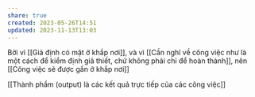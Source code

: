 ```yaml
---
share: true
created: 2023-05-26T14:51
updated: 2023-11-13T13:03
---
```

Bởi vì [[Giả định có mặt ở khắp nơi]], và vì [[Cần nghĩ về công việc như là một cách để kiểm định giả thiết, chứ không phải chỉ để hoàn thành]], nên [[Công việc sẽ được gắn ở khắp nơi]] 

[[Thành phẩm (output) là các kết quả trực tiếp của các công việc]]